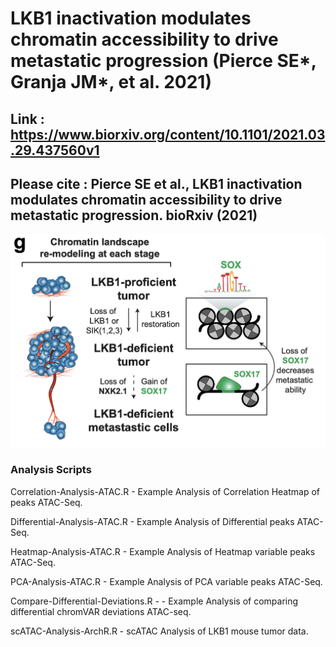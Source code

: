 # LKB1 inactivation modulates chromatin accessibility to drive metastatic progression (Pierce SE*, Granja JM*, et al. 2021)

## **Link** : https://www.biorxiv.org/content/10.1101/2021.03.29.437560v1

## Please cite : Pierce SE et al., LKB1 inactivation modulates chromatin accessibility to drive metastatic progression. bioRxiv (2021) <br/>

![](Figure.png)

###  Analysis Scripts

Correlation-Analysis-ATAC.R - Example Analysis of Correlation Heatmap of peaks ATAC-Seq.

Differential-Analysis-ATAC.R - Example Analysis of Differential peaks ATAC-Seq.

Heatmap-Analysis-ATAC.R - Example Analysis of Heatmap variable peaks ATAC-Seq.

PCA-Analysis-ATAC.R - Example Analysis of PCA variable peaks ATAC-Seq.

Compare-Differential-Deviations.R - - Example Analysis of comparing differential chromVAR deviations ATAC-seq.

scATAC-Analysis-ArchR.R - scATAC Analysis of LKB1 mouse tumor data.
